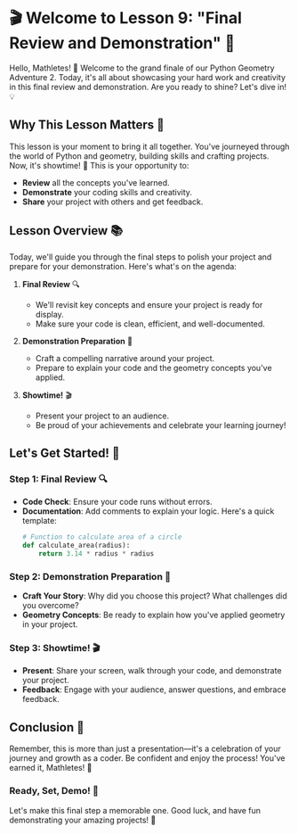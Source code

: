 # 🎬 Welcome to Lesson 9: "Final Review and Demonstration" 🚀

Hello, Mathletes! 🌟 Welcome to the grand finale of our Python Geometry Adventure 2. Today, it's all about showcasing your hard work and creativity in this final review and demonstration. Are you ready to shine? Let's dive in! 💡

## Why This Lesson Matters 🔑

This lesson is your moment to bring it all together. You've journeyed through the world of Python and geometry, building skills and crafting projects. Now, it's showtime! 🎉 This is your opportunity to:

- **Review** all the concepts you've learned.
- **Demonstrate** your coding skills and creativity.
- **Share** your project with others and get feedback.

## Lesson Overview 📚

Today, we'll guide you through the final steps to polish your project and prepare for your demonstration. Here's what's on the agenda:

1. **Final Review** 🔍
   - We'll revisit key concepts and ensure your project is ready for display. 
   - Make sure your code is clean, efficient, and well-documented. 

2. **Demonstration Preparation** 🎨
   - Craft a compelling narrative around your project.
   - Prepare to explain your code and the geometry concepts you've applied.

3. **Showtime!** 🎬
   - Present your project to an audience.
   - Be proud of your achievements and celebrate your learning journey!

## Let's Get Started! 🚀

### Step 1: Final Review 🔍
- **Code Check**: Ensure your code runs without errors.
- **Documentation**: Add comments to explain your logic. Here's a quick template:
  ```python
  # Function to calculate area of a circle
  def calculate_area(radius):
      return 3.14 * radius * radius
  ```

### Step 2: Demonstration Preparation 🎨
- **Craft Your Story**: Why did you choose this project? What challenges did you overcome?
- **Geometry Concepts**: Be ready to explain how you've applied geometry in your project.

### Step 3: Showtime! 🎬
- **Present**: Share your screen, walk through your code, and demonstrate your project.
- **Feedback**: Engage with your audience, answer questions, and embrace feedback.

## Conclusion 🌟

Remember, this is more than just a presentation—it's a celebration of your journey and growth as a coder. Be confident and enjoy the process! You've earned it, Mathletes! 🎉

### Ready, Set, Demo! 🚀

Let's make this final step a memorable one. Good luck, and have fun demonstrating your amazing projects! 🌟